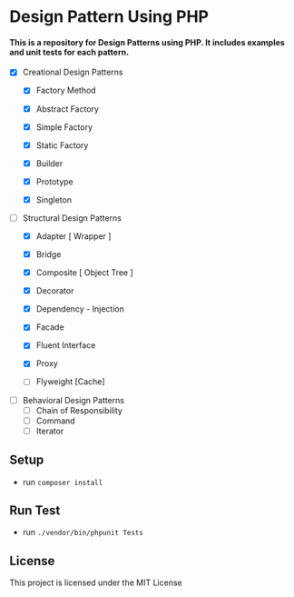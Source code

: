 # Design Pattern Using PHP
#### This is a repository for Design Patterns using PHP. It includes examples and unit tests for each pattern.


- [X] Creational Design Patterns
   - [X] Factory Method 
   - [X] Abstract Factory
   - [X] Simple Factory
   - [X] Static Factory
   - [X] Builder
   - [X] Prototype
   - [X] Singleton


- [ ] Structural Design Patterns
   - [X] Adapter [ Wrapper ]   
   - [X] Bridge
   - [X] Composite [ Object Tree ]
   - [X] Decorator
   - [X] Dependency - Injection
   - [X] Facade 
   - [X] Fluent Interface
   - [X] Proxy
   - [ ] Flyweight [Cache]
  

- [ ] Behavioral Design Patterns
   - [ ] Chain of Responsibility
   - [ ] Command
   - [ ] Iterator

## Setup
- run `composer install`
## Run Test
- run `./vendor/bin/phpunit Tests`

## License
This project is licensed under the MIT License